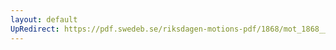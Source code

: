 ```yaml
---
layout: default
UpRedirect: https://pdf.swedeb.se/riksdagen-motions-pdf/1868/mot_1868__ak__00331.pdf
---
```

